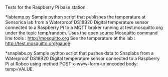 Tests for the Raspberry Pi base station. 

*labtemp.py 
Sample python script that publishes the temperature at Sensorica lab from a Waterproof DS18B20 Digital temperature sensor connected to a Raspberry Pi to a MQTT broker running at test.mosquitto.org under the topic temp/random.
Uses the open source Mosquitto command line tools : http://mosquitto.org
See the temperature at the lab : http://test.mosquitto.org/gauge

*snaplabs.py
Sample python script that pushes data to Snaplabs from a Waterproof DS18B20 Digital temperature sensor connected to a Raspberry Pi at Robco using method POST x-www-form-urlencoded body: temp=VALUE.
